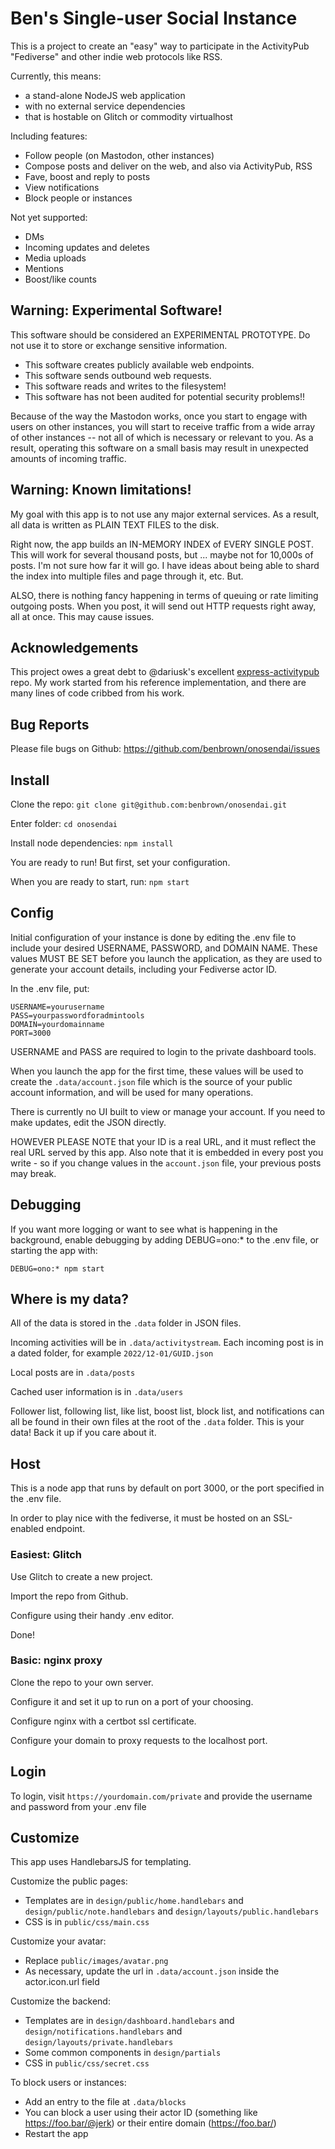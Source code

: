 # Ben's Single-user Social Instance

This is a project to create an "easy" way to participate in the ActivityPub "Fediverse" and other indie web protocols like RSS.

Currently, this means:

- a stand-alone NodeJS web application 
- with no external service dependencies
- that is hostable on Glitch or commodity virtualhost

Including features:
- Follow people (on Mastodon, other instances)
- Compose posts and deliver on the web, and also via ActivityPub, RSS
- Fave, boost and reply to posts
- View notifications
- Block people or instances

Not yet supported:
- DMs
- Incoming updates and deletes
- Media uploads
- Mentions
- Boost/like counts

## Warning: Experimental Software! 

This software should be considered an EXPERIMENTAL PROTOTYPE.
Do not use it to store or exchange sensitive information.

- This software creates publicly available web endpoints.
- This software sends outbound web requests.
- This software reads and writes to the filesystem!
- This software has not been audited for potential security problems!!

Because of the way the Mastodon works, once you start to engage with
users on other instances, you will start to receive traffic from a
wide array of other instances -- not all of which is necessary or 
relevant to you. As a result, operating this software on a small basis
may result in unexpected amounts of incoming traffic.

## Warning: Known limitations!

My goal with this app is to not use any major external services.
As a result, all data is written as PLAIN TEXT FILES to the disk.

Right now, the app builds an IN-MEMORY INDEX of EVERY SINGLE POST.
This will work for several thousand posts, but ... maybe not for 10,000s of posts.
I'm not sure how far it will go. I have ideas about being able to
shard the index into multiple files and page through it, etc. But.

ALSO, there is nothing fancy happening in terms of queuing or rate
limiting outgoing posts. When you post, it will send out HTTP requests
right away, all at once. This may cause issues.

## Acknowledgements

This project owes a great debt to @dariusk's excellent [express-activitypub](https://github.com/dariusk/express-activitypub) repo.
My work started from his reference implementation, and there are many lines of code cribbed from his work.

## Bug Reports

Please file bugs on Github:
https://github.com/benbrown/onosendai/issues

## Install

Clone the repo:
`git clone git@github.com:benbrown/onosendai.git`

Enter folder:
`cd onosendai`

Install node dependencies:
`npm install`

You are ready to run! But first, set your configuration.

When you are ready to start, run:
`npm start`

## Config

Initial configuration of your instance is done by editing the
.env file to include your desired USERNAME, PASSWORD, and DOMAIN NAME.
These values MUST BE SET before you launch the application, as
they are used to generate your account details, including your
Fediverse actor ID.

In the .env file, put:

```
USERNAME=yourusername
PASS=yourpasswordforadmintools
DOMAIN=yourdomainname
PORT=3000
```

USERNAME and PASS are required to login to the private dashboard tools.

When you launch the app for the first time, these values will be used
to create the `.data/account.json` file which is the source of your
public account information, and will be used for many operations.

There is currently no UI built to view or manage your account. If you
need to make updates, edit the JSON directly.

HOWEVER PLEASE NOTE that your ID is a real URL, and it must reflect
the real URL served by this app. Also note that it is embedded in
every post you write - so if you change values in the `account.json` file,
your previous posts may break.

## Debugging

If you want more logging or want to see what is happening in the background,
enable debugging by adding DEBUG=ono:* to the .env file, or starting the app
with:

`DEBUG=ono:* npm start`

## Where is my data?

All of the data is stored in the `.data` folder in JSON files.

Incoming activities will be in `.data/activitystream`. Each incoming
post is in a dated folder, for example `2022/12-01/GUID.json`

Local posts are in `.data/posts`

Cached user information is in `.data/users`

Follower list, following list, like list, boost list, block list,
and notifications can all be found in their own files at the root
of the `.data` folder. This is your data! Back it up if you care 
about it.


## Host

This is a node app that runs by default on port 3000, or the port
specified in the .env file.

In order to play nice with the fediverse, it must be hosted on an
SSL-enabled endpoint.

### Easiest: Glitch

Use Glitch to create a new project.

Import the repo from Github.

Configure using their handy .env editor.

Done!

### Basic: nginx proxy

Clone the repo to your own server.

Configure it and set it up to run on a port of your choosing.

Configure nginx with a certbot ssl certificate.

Configure your domain to proxy requests to the localhost port.

## Login

To login, visit `https://yourdomain.com/private` and provide the username and password from your .env file


## Customize

This app uses HandlebarsJS for templating.

Customize the public pages:
- Templates are in `design/public/home.handlebars` and `design/public/note.handlebars` and `design/layouts/public.handlebars`
- CSS is in `public/css/main.css`

Customize your avatar:
- Replace `public/images/avatar.png`
- As necessary, update the url in `.data/account.json` inside the actor.icon.url field

Customize the backend:
- Templates are in `design/dashboard.handlebars` and `design/notifications.handlebars` and `design/layouts/private.handlebars`
- Some common components in `design/partials`
- CSS in `public/css/secret.css`

To block users or instances:
- Add an entry to the file at `.data/blocks`
- You can block a user using their actor ID (something like https://foo.bar/@jerk) or their entire domain (https://foo.bar/)
- Restart the app 